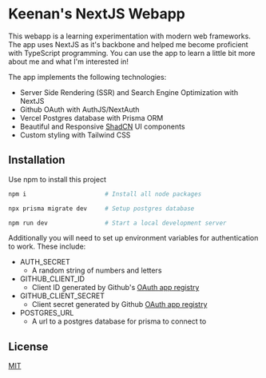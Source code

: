 # Keenan's NextJS Webapp

This webapp is a learning experimentation with modern web frameworks. The app uses NextJS as it's backbone and helped me become proficient with TypeScript programming. You can use the app to learn a little bit more about me and what I'm interested in! 

The app implements the following technologies:

* Server Side Rendering (SSR) and Search Engine Optimization with NextJS
* Github OAuth with AuthJS/NextAuth
* Vercel Postgres database with Prisma ORM
* Beautiful and Responsive [ShadCN](https://ui.shadcn.com/) UI components
* Custom styling with Tailwind CSS


## Installation

Use npm to install this project 

```bash
npm i                      # Install all node packages

npx prisma migrate dev     # Setup postgres database

npm run dev                # Start a local development server
```

Additionally you will need to set up environment variables for authentication to work. These include:
* AUTH_SECRET
  * A random string of numbers and letters
* GITHUB_CLIENT_ID
  * Client ID generated by Github's [OAuth app registry](https://github.com/settings/applications/new)
* GITHUB_CLIENT_SECRET
  * Client secret generated by Github [OAuth app registry](https://github.com/settings/applications/new)
* POSTGRES_URL
  * A url to a postgres database for prisma to connect to 

## License

[MIT](https://choosealicense.com/licenses/mit/)